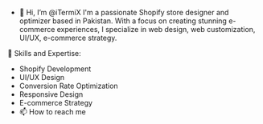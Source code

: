 - 👋 Hi, I’m @iTermiX
I'm a passionate Shopify store designer and optimizer based in Pakistan. With a focus on creating stunning e-commerce experiences, I specialize in web design, web customization, UI/UX, e-commerce strategy.

🚀 Skills and Expertise:
- Shopify Development
- UI/UX Design
- Conversion Rate Optimization
- Responsive Design
- E-commerce Strategy
- 📫 How to reach me 
